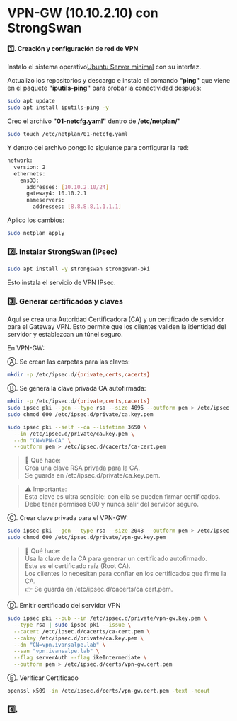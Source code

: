 # VPN-GW (10.10.2.10) con StrongSwan

#### 1️⃣. Creación y configuración de red de VPN

Instalo el sistema operativo[Ubuntu Server minimal](https://ubuntu.com/download/server) con su interfaz.
<!--
Nombre: vpn-gw
SO: Debian/Ubuntu Server minimal
CPU/RAM: 2 vCPU, 2 GB RAM
Disco: 10 GB
NICs:
eth0 → Conectado a la red VPN (10.10.2.0/24)
IP: 10.10.2.10/24
Gateway: 10.10.2.1 (FW-EDGE-01, interfaz em2)
  -->
Actualizo los repositorios y descargo e instalo el comando **"ping"** que viene en el paquete **"iputils-ping"** para probar la conectividad después:
``` bash
sudo apt update
sudo apt install iputils-ping -y
```
Creo el archivo **"01-netcfg.yaml"** dentro de **/etc/netplan/"**
``` bash
sudo touch /etc/netplan/01-netcfg.yaml
```
Y dentro del archivo pongo lo siguiente para configurar la red:
``` bash
network:
  version: 2
  ethernets:
    ens33:
      addresses: [10.10.2.10/24]
      gateway4: 10.10.2.1
      nameservers:
        addresses: [8.8.8.8,1.1.1.1]
```
Aplico los cambios:
``` bash
sudo netplan apply
```
<!-- Para verificar la conexión
ip a show ens33
ping -c 4 10.10.2.1   # FW-EDGE-01
  -->
### 2️⃣. Instalar StrongSwan (IPsec)
``` bash
sudo apt install -y strongswan strongswan-pki
```
Esto instala el servicio de VPN IPsec.

### 3️⃣. Generar certificados y claves
Aquí se crea una Autoridad Certificadora (CA) y un certificado de servidor para el Gateway VPN.
Esto permite que los clientes validen la identidad del servidor y establezcan un túnel seguro.
<!-- 
> Instalar librerías TPM (si se quiere usar TPM)
sudo apt install -y tpm2-abrmd tpm2-tools libtss2-tcti-tabrmd0

Esto instalará la librería que el plugin TPM necesita.

> Deshabilitar el plugin TPM (opción rápida)
Edito /etc/strongswan.d/charon/*.conf (por ejemplo plugins-strongswan.conf) y desactivo el plugin tpm.

Por ejemplo, añado:
load = tpm no
--> 
En VPN-GW:

Ⓐ. Se crean las carpetas para las claves:
``` bash
mkdir -p /etc/ipsec.d/{private,certs,cacerts}
``` 
Ⓑ. Se genera la clave privada CA autofirmada:
``` bash
mkdir -p /etc/ipsec.d/{private,certs,cacerts}
sudo ipsec pki --gen --type rsa --size 4096 --outform pem > /etc/ipsec.d/private/ca.key.pem
sudo chmod 600 /etc/ipsec.d/private/ca.key.pem

sudo ipsec pki --self --ca --lifetime 3650 \
  --in /etc/ipsec.d/private/ca.key.pem \
  --dn "CN=VPN-CA" \
  --outform pem > /etc/ipsec.d/cacerts/ca-cert.pem
```
> 📌 Qué hace: </br>
> Crea una clave RSA privada para la CA. </br>
> Se guarda en /etc/ipsec.d/private/ca.key.pem. </br>

>⚠️ Importante: </br>
>Esta clave es ultra sensible: con ella se pueden firmar certificados. </br>
> Debe tener permisos 600 y nunca salir del servidor seguro.

Ⓒ. Crear clave privada para el VPN-GW:
``` bash
sudo ipsec pki --gen --type rsa --size 2048 --outform pem > /etc/ipsec.d/private/vpn-gw.key.pem
sudo chmod 600 /etc/ipsec.d/private/vpn-gw.key.pem
```
> 📌 Qué hace: </br>
> Usa la clave de la CA para generar un certificado autofirmado. </br>
> Este es el certificado raíz (Root CA). </br>
> Los clientes lo necesitan para confiar en los certificados que firme la CA. </br>
>👉 Se guarda en /etc/ipsec.d/cacerts/ca.cert.pem.

Ⓓ. Emitir certificado del servidor VPN
``` bash
sudo ipsec pki --pub --in /etc/ipsec.d/private/vpn-gw.key.pem \
  --type rsa | sudo ipsec pki --issue \
  --cacert /etc/ipsec.d/cacerts/ca-cert.pem \
  --cakey /etc/ipsec.d/private/ca.key.pem \
  --dn "CN=vpn.ivansalpe.lab" \
  --san "vpn.ivansalpe.lab" \
  --flag serverAuth --flag ikeIntermediate \
  --outform pem > /etc/ipsec.d/certs/vpn-gw.cert.pem
```
Ⓔ. Verificar Certificado
``` bash
openssl x509 -in /etc/ipsec.d/certs/vpn-gw.cert.pem -text -noout
``` 
<!-- 
| Paso | Qué hace | Tip importante |
|------|----------|----------------|
| 1️⃣ Crear CA | Genera la **clave privada de la autoridad certificadora** y un certificado autofirmado. | Mantener la clave privada de la CA **muy segura**. No compartir. |
| 2️⃣ Crear clave VPN | Genera la **clave privada del servidor VPN** que usará StrongSwan. | RSA 2048 suficiente para laboratorio; en producción: 3072-4096. |
| 3️⃣ Emitir certificado VPN | Convierte la clave privada en pública, luego **firma con la CA** para que el certificado sea válido. | `--flag serverAuth --flag ikeIntermediate` asegura que el certificado es válido para servidor VPN y IKEv2. |
| 4️⃣ Verificación | Muestra información clave del certificado para confirmar CN, SAN y flags. | Siempre revisar CN y SAN coincidan con tu hostname/IP real de VPN. |
--> 
### 4️⃣. 
